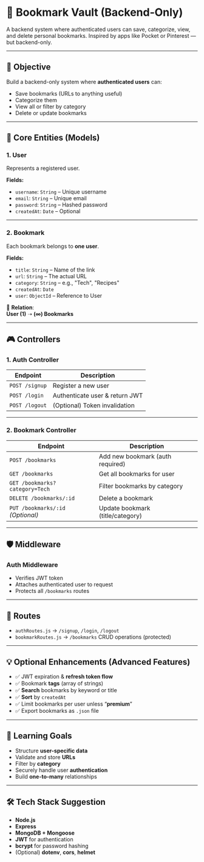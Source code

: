 # 🔖 Bookmark Vault (Backend-Only)

A backend system where authenticated users can save, categorize, view, and delete personal bookmarks. Inspired by apps like Pocket or Pinterest — but backend-only.

---

## 🔸 Objective

Build a backend-only system where **authenticated users** can:

- Save bookmarks (URLs to anything useful)
- Categorize them
- View all or filter by category
- Delete or update bookmarks

---

## 🧱 Core Entities (Models)

### 1. User

Represents a registered user.

**Fields:**

- `username`: `String` – Unique username
- `email`: `String` – Unique email
- `password`: `String` – Hashed password
- `createdAt`: `Date` – Optional

---

### 2. Bookmark

Each bookmark belongs to **one user**.

**Fields:**

- `title`: `String` – Name of the link
- `url`: `String` – The actual URL
- `category`: `String` – e.g., "Tech", "Recipes"
- `createdAt`: `Date`
- `user`: `ObjectId` – Reference to User

🧠 **Relation**:  
**User (1)** ➝ **(∞) Bookmarks**

---

## 🎮 Controllers

### 1. Auth Controller

| Endpoint       | Description                    |
| -------------- | ------------------------------ |
| `POST /signup` | Register a new user            |
| `POST /login`  | Authenticate user & return JWT |
| `POST /logout` | (Optional) Token invalidation  |

---

### 2. Bookmark Controller

| Endpoint                          | Description                      |
| --------------------------------- | -------------------------------- |
| `POST /bookmarks`                 | Add new bookmark (auth required) |
| `GET /bookmarks`                  | Get all bookmarks for user       |
| `GET /bookmarks?category=Tech`    | Filter bookmarks by category     |
| `DELETE /bookmarks/:id`           | Delete a bookmark                |
| `PUT /bookmarks/:id` _(Optional)_ | Update bookmark (title/category) |

---

## 🛡️ Middleware

### Auth Middleware

- Verifies JWT token
- Attaches authenticated user to request
- Protects all `/bookmarks` routes

---

## 🔀 Routes

- `authRoutes.js` → `/signup`, `/login`, `/logout`
- `bookmarkRoutes.js` → `/bookmarks` CRUD operations (protected)

---

## 💡 Optional Enhancements (Advanced Features)

- ✅ JWT expiration & **refresh token flow**
- ✅ Bookmark **tags** (array of strings)
- ✅ **Search** bookmarks by keyword or title
- ✅ **Sort** by `createdAt`
- ✅ Limit bookmarks per user unless “**premium**”
- ✅ Export bookmarks as `.json` file

---

## 🧠 Learning Goals

- Structure **user-specific data**
- Validate and store **URLs**
- Filter by **category**
- Securely handle user **authentication**
- Build **one-to-many** relationships

---

## 🛠️ Tech Stack Suggestion

- **Node.js**
- **Express**
- **MongoDB + Mongoose**
- **JWT** for authentication
- **bcrypt** for password hashing
- (Optional) **dotenv**, **cors**, **helmet**
